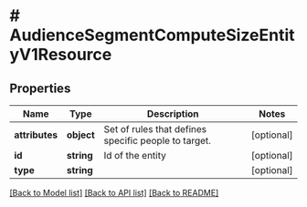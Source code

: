 # # AudienceSegmentComputeSizeEntityV1Resource

## Properties

Name | Type | Description | Notes
------------ | ------------- | ------------- | -------------
**attributes** | **object** | Set of rules that defines specific people to target. | [optional]
**id** | **string** | Id of the entity | [optional]
**type** | **string** |  | [optional]

[[Back to Model list]](../../README.md#models) [[Back to API list]](../../README.md#endpoints) [[Back to README]](../../README.md)
